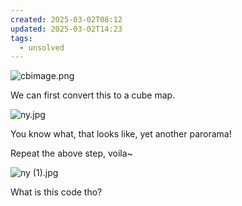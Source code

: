 ```yaml
---
created: 2025-03-02T08:12
updated: 2025-03-02T14:23
tags:
  - unsolved
---
```


![cbimage.png](https://res.cloudinary.com/kumonochisanaka/image/upload/v1740921179/2025/03/15d91d816b94d91f2d2c2a82345b7517.jpg)

We can first convert this to a cube map.

![ny.jpg](https://res.cloudinary.com/kumonochisanaka/image/upload/v1740921394/2025/03/03ab58f9103b4bec2edf38db48c574ca.jpg)

You know what, that looks like, yet another parorama!

Repeat the above step, voila~

![ny (1).jpg](https://res.cloudinary.com/kumonochisanaka/image/upload/v1740921463/2025/03/563cf8ce5961c3889b29a3a79d438b4a.jpg)

What is this code tho?
